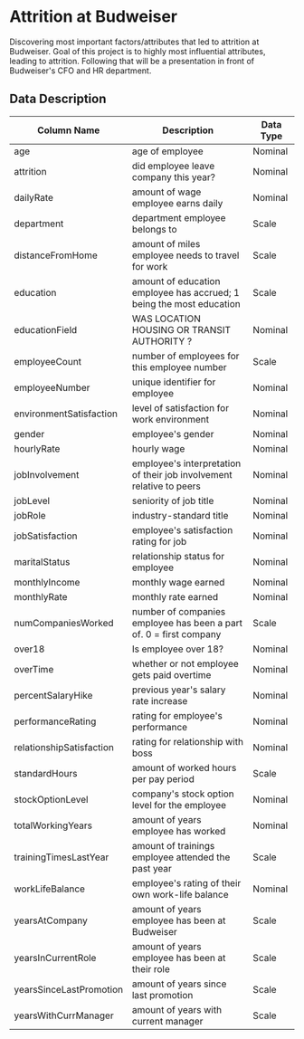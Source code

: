 # Attrition at Budweiser
Discovering most important factors/attributes that led to attrition at Budweiser. Goal of this project is to highly most influential attributes, leading to attrition. Following that will be a presentation in front of Budweiser's CFO and HR department.

## Data Description

| Column Name | Description                                                | Data Type |
|-------------|------------------------------------------------------------|-----------|
| age         | age of employee                           | Nominal   |
| attrition     | did employee leave company this year?                                        | Nominal   |
| dailyRate    | amount of wage employee earns daily                                  | Nominal   |
| department    | department employee belongs to                                       | Scale     |
| distanceFromHome     | amount of miles employee needs to travel for work                                               | Scale   |
| education       | amount of education employee has accrued; 1 being the most education                                | Scale   |
| educationField     | WAS LOCATION HOUSING OR TRANSIT AUTHORITY ?                | Nominal   |
| employeeCount    | number of employees for this employee number                                            | Scale     |
| employeeNumber    | unique identifier for employee                      | Nominal     |
| environmentSatisfaction    | level of satisfaction for work environment                      | Nominal   |
| gender     | employee's gender        | Nominal   |
| hourlyRate    | hourly wage                                      | Nominal   |
| jobInvolvement     | employee's interpretation of their job involvement relative to peers                                   | Nominal   |
| jobLevel     | seniority of job title                                      | Nominal   |
| jobRole    | industry-standard title                                     | Nominal   |
| jobSatisfaction    | employee's satisfaction rating for job   | Nominal   |
| maritalStatus    | relationship status for employee         | Nominal   |
| monthlyIncome    | monthly wage earned | Nominal   |
| monthlyRate    | monthly rate earned   | Nominal   |
| numCompaniesWorked      | number of companies employee has been a part of. 0 = first company                     | Scale   |
| over18      | Is employee over 18?                     | Nominal   |
| overTime         | whether or not employee gets paid overtime                                              | Nominal   |
| percentSalaryHike        | previous year's salary rate increase                                             | Nominal   |
| performanceRating         | rating for employee's performance                                              | Nominal   |
| relationshipSatisfaction     | rating for relationship with boss                                    | Nominal     |
| standardHours     | amount of worked hours per pay period                                  | Scale   |
| stockOptionLevel   | company's stock option level for the employee                                  | Nominal   |
| totalWorkingYears      | amount of years employee has worked                                           | Nominal   |
| trainingTimesLastYear    | amount of trainings employee attended the past year                                        | Scale     |
| workLifeBalance    | employee's rating of their own work-life balance                                        | Nominal   |
| yearsAtCompany       | amount of years employee has been at Budweiser                                            | Scale   |
| yearsInCurrentRole        | amount of years employee has been at their role                                      | Scale   |
| yearsSinceLastPromotion     | amount of years since last promotion                          | Scale   |
| yearsWithCurrManager     | amount of years with current manager                          | Scale   |
